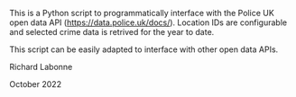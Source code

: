 This is a Python script to programmatically interface with the Police UK open data API (https://data.police.uk/docs/). Location IDs are configurable and selected crime data is retrived for the year to date. 

This script can be easily adapted to interface with other open data APIs.

Richard Labonne

October 2022
